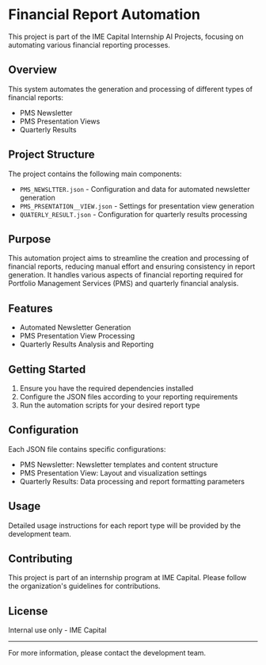 # Financial Report Automation

This project is part of the IME Capital Internship AI Projects, focusing on automating various financial reporting processes.

## Overview

This system automates the generation and processing of different types of financial reports:
- PMS Newsletter
- PMS Presentation Views
- Quarterly Results

## Project Structure

The project contains the following main components:

- `PMS_NEWSLTTER.json` - Configuration and data for automated newsletter generation
- `PMS_PRSENTATION__VIEW.json` - Settings for presentation view generation
- `QUATERLY_RESULT.json` - Configuration for quarterly results processing

## Purpose

This automation project aims to streamline the creation and processing of financial reports, reducing manual effort and ensuring consistency in report generation. It handles various aspects of financial reporting required for Portfolio Management Services (PMS) and quarterly financial analysis.

## Features

- Automated Newsletter Generation
- PMS Presentation View Processing
- Quarterly Results Analysis and Reporting

## Getting Started

1. Ensure you have the required dependencies installed
2. Configure the JSON files according to your reporting requirements
3. Run the automation scripts for your desired report type

## Configuration

Each JSON file contains specific configurations:

- PMS Newsletter: Newsletter templates and content structure
- PMS Presentation View: Layout and visualization settings
- Quarterly Results: Data processing and report formatting parameters

## Usage

Detailed usage instructions for each report type will be provided by the development team.

## Contributing

This project is part of an internship program at IME Capital. Please follow the organization's guidelines for contributions.

## License

Internal use only - IME Capital

---

For more information, please contact the development team.
